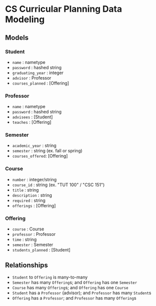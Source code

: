 # CS Curricular Planning Data Modeling

## Models

### Student
* `name` : nametype
* `password` : hashed string
* `graduating_year` : integer
* `advisor` : Professor
* `courses_planned` : [Offering]

### Professor
* `name` : nametype
* `password` : hashed string
* `advisees` : [Student]
* `teaches` : [Offering]

### Semester
* `academic_year` : string
* `semester` : string (ex. fall or spring)
* `courses_offered`: [Offering]

### Course
* `number` : integer/string
* `course_id` : string (ex. "TUT 100" / "CSC 151")
* `title` : string
* `description` : string
* `required` : string
* `offerings` : [Offering]

### Offering
* `course` : Course
* `professor` : Professor
* `time` : string
* `semester` : Semester
* `students_planned` : [Student]

## Relationships

* `Student` to `Offering` is many-to-many
* `Semester` has many `Offering`s; and `Offering` has one `Semester`
* `Course` has many `Offering`s; and `Offering` has one `Course`
* `Student` has a `Professor` (advisor); and `Professor` has many `Student`s
* `Offering` has a `Professor`; and `Professor` has many `Offering`s
